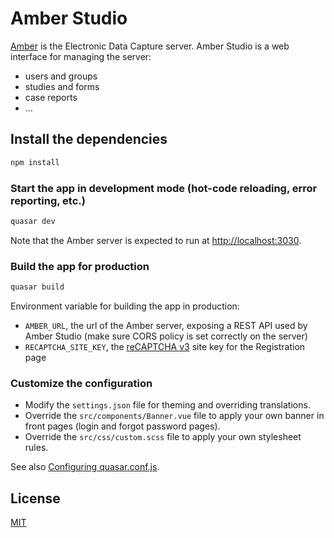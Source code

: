 # Amber Studio

[Amber](https://github.com/obiba/amber) is the Electronic Data Capture server. Amber Studio is a web interface for managing the server:

* users and groups
* studies and forms
* case reports
* ...

## Install the dependencies

```bash
npm install
```

### Start the app in development mode (hot-code reloading, error reporting, etc.)

```bash
quasar dev
```

Note that the Amber server is expected to run at [http://localhost:3030](http://localhost:3030).

### Build the app for production

```bash
quasar build
```

Environment variable for building the app in production:

* `AMBER_URL`, the url of the Amber server, exposing a REST API used by Amber Studio (make sure CORS policy is set correctly on the server)
* `RECAPTCHA_SITE_KEY`, the [reCAPTCHA v3](https://developers.google.com/recaptcha/docs/v3) site key for the Registration page

### Customize the configuration

* Modify the `settings.json` file for theming and overriding translations.
* Override the `src/components/Banner.vue` file to apply your own banner in front pages (login and forgot password pages).
* Override the `src/css/custom.scss` file to apply your own stylesheet rules.

See also [Configuring quasar.conf.js](https://quasar.dev/quasar-cli/quasar-conf-js).

## License

[MIT](https://mit-license.org/)
